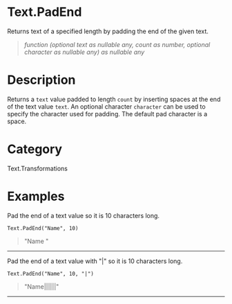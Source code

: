 ﻿# Text.PadEnd
Returns text of a specified length by padding the end of the given text.
> _function (optional text as nullable any, count as number, optional character as nullable any) as nullable any_
# Description 
Returns a <code>text</code> value padded to length <code>count</code> by inserting spaces at the end of the text value <code>text</code>. 
    An optional character <code>character</code> can be used to specify the character used for padding. The default pad character is a space.
# Category 
Text.Transformations
# Examples 
Pad the end of a text value so it is 10 characters long.
```
Text.PadEnd("Name", 10)
```
> "Name      "
***
Pad the end of a text value with "|" so it is 10 characters long.
```
Text.PadEnd("Name", 10, "|")
```
> "Name||||||"
***
